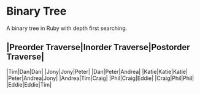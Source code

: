 Binary Tree
===========
A binary tree in Ruby with depth first searching.

|Preorder Traverse|Inorder Traverse|Postorder Traverse|
-------------------------------------------------------
|Tim|Dan|Dan|
|Jony|Jony|Peter|
|Dan|Peter|Andrea|
|Katie|Katie|Katie|
|Peter|Andrea|Jony|
|Andrea|Tim|Craig|
|Phil|Craig|Eddie|
|Craig|Phil|Phil|
|Eddie|Eddie|Tim|





